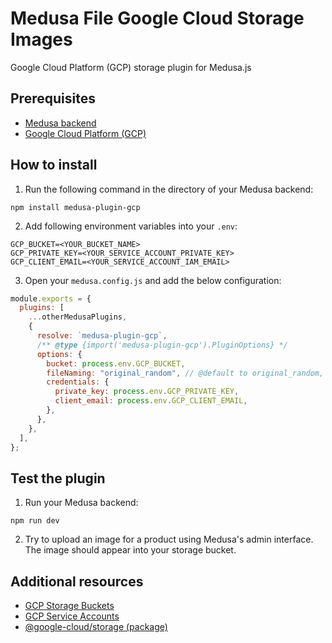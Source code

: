 # Medusa File Google Cloud Storage Images

Google Cloud Platform (GCP) storage plugin for Medusa.js

## Prerequisites

- [Medusa backend](https://docs.medusajs.com/development/backend/install/)
- [Google Cloud Platform (GCP)](https://cloud.google.com/)

## How to install

1. Run the following command in the directory of your Medusa backend:

```
npm install medusa-plugin-gcp
```

2. Add following environment variables into your `.env`:

```
GCP_BUCKET=<YOUR_BUCKET_NAME>
GCP_PRIVATE_KEY=<YOUR_SERVICE_ACCOUNT_PRIVATE_KEY>
GCP_CLIENT_EMAIL=<YOUR_SERVICE_ACCOUNT_IAM_EMAIL>
```

3. Open your `medusa.config.js` and add the below configuration:

```js
module.exports = {
  plugins: [
    ...otherMedusaPlugins,
    {
      resolve: `medusa-plugin-gcp`,
      /** @type {import('medusa-plugin-gcp').PluginOptions} */
      options: {
        bucket: process.env.GCP_BUCKET,
        fileNaming: "original_random", // @default to original_random, options: original, random, original_random
        credentials: {
          private_key: process.env.GCP_PRIVATE_KEY,
          client_email: process.env.GCP_CLIENT_EMAIL,
        },
      },
    },
  ],
};
```

## Test the plugin

1. Run your Medusa backend:

```
npm run dev
```

2. Try to upload an image for a product using Medusa's admin interface. The image should appear into your storage bucket.

## Additional resources

- [GCP Storage Buckets](Bucketshttps://cloud.google.com/storage/docs/creating-buckets/)
- [GCP Service Accounts](https://cloud.google.com/iam/docs/service-account-overview/)
- [@google-cloud/storage (package)](https://www.npmjs.com/package/@google-cloud/storage/)
